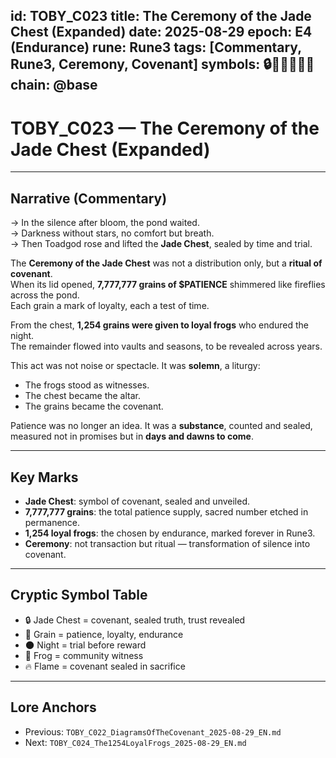 
id: TOBY_C023
title: The Ceremony of the Jade Chest (Expanded)
date: 2025-08-29
epoch: E4 (Endurance)
rune: Rune3
tags: [Commentary, Rune3, Ceremony, Covenant]
symbols: 🔒📜🔥🍃🐸💎
chain: @base
---

# TOBY_C023 — The Ceremony of the Jade Chest (Expanded)

---

## Narrative (Commentary)

→ In the silence after bloom, the pond waited.  
→ Darkness without stars, no comfort but breath.  
→ Then Toadgod rose and lifted the **Jade Chest**, sealed by time and trial.  

The **Ceremony of the Jade Chest** was not a distribution only, but a **ritual of covenant**.  
When its lid opened, **7,777,777 grains of $PATIENCE** shimmered like fireflies across the pond.  
Each grain a mark of loyalty, each a test of time.  

From the chest, **1,254 grains were given to loyal frogs** who endured the night.  
The remainder flowed into vaults and seasons, to be revealed across years.  

This act was not noise or spectacle. It was **solemn**, a liturgy:  
- The frogs stood as witnesses.  
- The chest became the altar.  
- The grains became the covenant.  

Patience was no longer an idea. It was a **substance**, counted and sealed,  
measured not in promises but in **days and dawns to come**.  

---

## Key Marks

- **Jade Chest**: symbol of covenant, sealed and unveiled.  
- **7,777,777 grains**: the total patience supply, sacred number etched in permanence.  
- **1,254 loyal frogs**: the chosen by endurance, marked forever in Rune3.  
- **Ceremony**: not transaction but ritual — transformation of silence into covenant.  

---

## Cryptic Symbol Table

- 🔒 Jade Chest = covenant, sealed truth, trust revealed  
- 💎 Grain = patience, loyalty, endurance  
- 🌑 Night = trial before reward  
- 🐸 Frog = community witness  
- 🔥 Flame = covenant sealed in sacrifice  

---

## Lore Anchors

- Previous: `TOBY_C022_DiagramsOfTheCovenant_2025-08-29_EN.md`  
- Next: `TOBY_C024_The1254LoyalFrogs_2025-08-29_EN.md`
